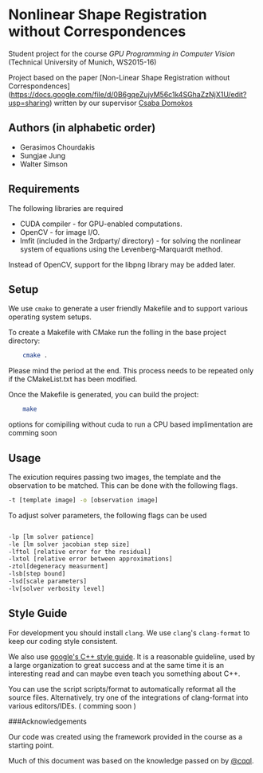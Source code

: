 # Nonlinear Shape Registration without Correspondences
Student project for the course *GPU Programming in Computer Vision* (Technical University of Munich, WS2015-16)


Project based on the paper [Non-Linear Shape Registration without Correspondences] (https://docs.google.com/file/d/0B6gqeZujyM56c1k4SGhaZzNjX1U/edit?usp=sharing) written by our supervisor [Csaba Domokos](https://sites.google.com/site/cdomokosres/home2)

## Authors (in alphabetic order)
- Gerasimos Chourdakis
- Sungjae Jung
- Walter Simson

## Requirements

The following libraries are required

* CUDA compiler - for GPU-enabled computations.
* OpenCV - for image I/O.
* lmfit (included in the 3rdparty/ directory) - for solving the nonlinear system of equations using the Levenberg-Marquardt method.

Instead of OpenCV, support for the libpng library may be added later.

## Setup

We use `cmake` to generate a user friendly Makefile and to support various operating system setups.

To create a Makefile with CMake run the folling in the base project directory:
```sh
    cmake . 
```
Please mind the period at the end. This process needs to be repeated only if the CMakeList.txt has been modified.

Once the Makefile is generated, you can build the project:
```sh
    make
```

options for comipiling without cuda to run a CPU based implimentation are comming soon
## Usage

The exicution requires passing two images, the template and the observation to be matched.  This can be done
with the following flags.

```sh 
-t [template image] -o [observation image]
```

To adjust solver parameters, the following flags can be used

```sh

-lp [lm solver patience] 
-le [lm solver jacobian step size] 
-lftol [relative error for the residual] 
-lxtol [relative error between approximations] 
-ztol[degeneracy measurment] 
-lsb[step bound] 
-lsd[scale parameters] 
-lv[solver verbosity level]

```

## Style Guide

For development you should install `clang`. We use `clang`'s `clang-format` to keep our coding style consistent.

We also use [google's C++ style guide](http://google.github.io/styleguide/cppguide.html). It
is a reasonable guideline, used by a large organization to great success and at the same time it is an interesting read and can maybe even teach you something about C++.

You can use the script scripts/format to automatically reformat all the source files. Alternatively, try one of the integrations of clang-format into various editors/IDEs. ( comming soon )

###Acknowledgements

Our code was created using the framework provided in the course as a starting point.

Much of this document was based on the knowledge passed on by [@cqql](http://cqql.de).
